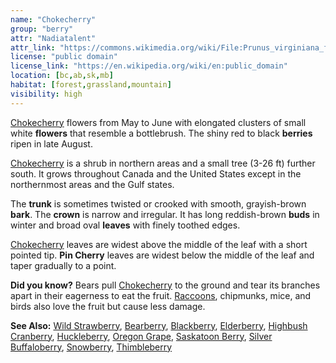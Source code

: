 ```yaml
---
name: "Chokecherry"
group: "berry"
attr: "Nadiatalent"
attr_link: "https://commons.wikimedia.org/wiki/File:Prunus_virginiana_flowers.jpg"
license: "public domain"
license_link: "https://en.wikipedia.org/wiki/en:public_domain"
location: [bc,ab,sk,mb]
habitat: [forest,grassland,mountain]
visibility: high
---
```

[Chokecherry](/trees/choke/) flowers from May to June with elongated clusters of small white **flowers** that resemble a bottlebrush. The shiny red to black **berries** ripen in late August.

[Chokecherry](/trees/choke/) is a shrub in northern areas and a small tree (3-26 ft) further south. It grows throughout Canada and the United States except in the northernmost areas and the Gulf states.

The **trunk** is sometimes twisted or crooked with smooth, grayish-brown **bark**. The **crown** is narrow and irregular. It has long reddish-brown **buds** in winter and broad oval **leaves** with finely toothed edges.

[Chokecherry](/trees/choke/) leaves are widest above the middle of the leaf with a short pointed tip. **Pin Cherry** leaves are widest below the middle of the leaf and taper gradually to a point.

**Did you know?** Bears pull [Chokecherry](/trees/choke/) to the ground and tear its branches apart in their eagerness to eat the fruit. [Raccoons](/animals/raccoon/), chipmunks, mice, and birds also love the fruit but cause less damage.

<!-- generated, do not edit -->
**See Also:**
[Wild Strawberry](/plants/wildstraw/),
[Bearberry](/trees/bear/),
[Blackberry](/trees/blackber/),
[Elderberry](/trees/elder/),
[Highbush Cranberry](/trees/hicran/),
[Huckleberry](/trees/huck/),
[Oregon Grape](/trees/orgrape/),
[Saskatoon Berry](/trees/saskber/),
[Silver Buffaloberry](/trees/silbufber/),
[Snowberry](/trees/snow/),
[Thimbleberry](/trees/thimble/)
